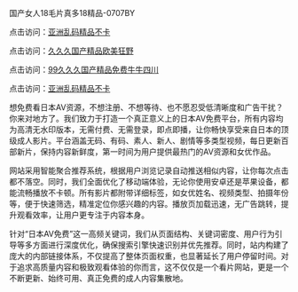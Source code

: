 国产女人18毛片真多18精品-0707BY

点击访问：<a href="https://fdhf-454.pages.dev/">亚洲乱码精品不卡</a>

点击访问：<a href="https://bered.pages.dev/">久久久国产精品欧美狂野</a>

点击访问：<a href="https://rtj-3zo.pages.dev/">99久久久国产精品免费牛牛四川</a>

点击访问：<a href="https://fdhf-454.pages.dev/">亚洲乱码精品不卡</a>



想免费看日本AV资源，不想注册、不想等待、也不愿忍受低清晰度和广告干扰？你来对地方了。我们致力于打造一个真正意义上的日本AV免费平台，所有内容均为高清无水印版本，无需付费、无需登录，即点即播，让你畅快享受来自日本的顶级成人影片。平台涵盖无码、有码、素人、新人、剧情等多类型视频，每日更新百部新片，保持内容新鲜度，第一时间为用户提供最热门的AV资源和女优作品。

网站采用智能聚合推荐系统，根据用户浏览记录自动推送相似内容，让你每次点击都不落空。同时，我们全面优化了移动端体验，无论你使用安卓还是苹果设备，都能流畅播放不卡顿。所有影片都附带详细标签，如女优姓名、视频类型、拍摄年份等，便于快速筛选，精准定位你感兴趣的内容。播放页加载迅速，无广告跳转，提升观看效率，让用户更专注于内容本身。

针对“日本AV免费”这一高频关键词，我们从页面结构、关键词密度、用户行为引导等多方面进行深度优化，确保搜索引擎快速识别并优先推荐。同时，站内构建了庞大的内部链接体系，不仅提高了整体页面权重，也显著延长了用户停留时间。对于追求高质量内容和极致观看体验的你而言，这不仅仅是一个看片网站，更是一个不断更新、始终可用、真正免费的成人内容集散地。




<span style="display:none;">[Canonical link]( https://github.com/yyy5415654/616413 ）</span>
